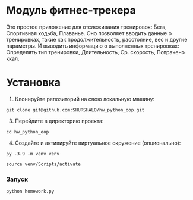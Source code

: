 # Модуль фитнес-трекера

Это простое приложение для отслеживания тренировок: Бега, Спортивная ходьба, Плаванье. 
Оно позволяет вводить данные о тренировках, такие как продолжительность, расстояние, вес и другие параметры.
И выводить информацию о выполненных тренировках: Определять тип тренировки, Длительность, Ср. скорость, Потрачено ккал.

# Установка

1. Клонируйте репозиторий на свою локальную машину:
```
git clone git@github.com:SHURSHALO/hw_python_oop.git
```
3. Перейдите в директорию проекта:
```
cd hw_python_oop
```
4. Создайте и активируйте виртуальное окружение (опционально):
```
py -3.9 -m venv venv
```
```
source venv/Scripts/activate
```
### Запуск
```
python homework.py
```
